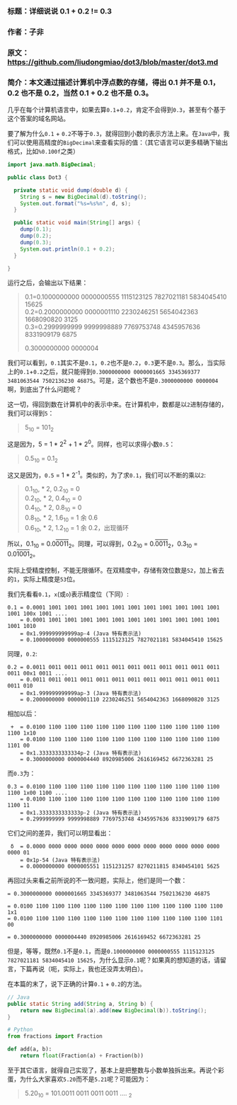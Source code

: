 ﻿### 标题：详细说说 0.1 + 0.2 != 0.3
### 作者：子非
### 原文：https://github.com/liudongmiao/dot3/blob/master/dot3.md
### 简介：本文通过描述计算机中浮点数的存储，得出 0.1 并不是 0.1，0.2 也不是 0.2，当然 0.1 + 0.2 也不是 0.3。

几乎在每个计算机语言中，如果去算`0.1`+`0.2`，肯定不会得到`0.3`，甚至有个基于这个答案的域名网站。

要了解为什么`0.1` + `0.2`不等于`0.3`，就得回到小数的表示方法上来。在`Java`中，我们可以使用高精度的`BigDecimal`来查看实际的值：（其它语言可以更多精确下输出格式，比如`%0.100f`之类）

```java
import java.math.BigDecimal;

public class Dot3 {

  private static void dump(double d) {
    String s = new BigDecimal(d).toString();
    System.out.format("%s=%s%n", d, s);
  }

  public static void main(String[] args) {
    dump(0.1);
    dump(0.2);
    dump(0.3);
    System.out.println(0.1 + 0.2);
  }

}
```

运行之后，会输出以下结果：

> 0.1=0.1000000000 0000000555 1115123125 7827021181 5834045410 15625  
> 0.2=0.2000000000 0000001110 2230246251 5654042363 1668090820 3125  
> 0.3=0.2999999999 9999998889 7769753748 4345957636 8331909179 6875  
> 
> 0.3000000000 0000004

我们可以看到，`0.1`其实不是`0.1`，`0.2`也不是`0.2`，`0.3`更不是`0.3`。那么，当实际上的`0.1`+`0.2`之后，就只能得到`0.3000000000 0000001665 3345369377 3481063544 7502136230 46875`。可是，这个数也不是`0.3000000000 0000004`啊，到底出了什么问题呢？

这一切，得回到数在计算机中的表示中来。在计算机中，数都是以`2`进制存储的，我们可以得到`5`：

> 5<sub>10</sub> = 101<sub>2</sub>

这是因为，5 = 1 \* 2<sup>2</sup> + 1 \* 2<sup>0</sup>。同样，也可以求得小数`0.5`：

> 0.5<sub>10</sub> = 0.1<sub>2</sub>

这又是因为，`0.5` = 1 \* 2<sup>-1</sup>。类似的，为了求`0.1`，我们可以不断的乘以`2`:

> 0.1<sub>10</sub>, \* 2, 0.2<sub>10</sub> = 0  
> 0.2<sub>10</sub>, \* 2, 0.4<sub>10</sub> = 0  
> 0.4<sub>10</sub>, \* 2, 0.8<sub>10</sub> = 0  
> 0.8<sub>10</sub>, \* 2, 1.6<sub>10</sub> = 1 余 0.6  
> 0.6<sub>10</sub>, \* 2, 1.2<sub>10</sub> = 1 余 0.2，出现循环  

所以，0.1<sub>10</sub> = 0.0<span style="text-decoration: overline">0011</span><sub>2</sub>。同理，可以得到，0.2<sub>10</sub> = 0.<span style="text-decoration: overline">0011</span><sub>2</sub>，0.3<sub>10</sub> = 0.0<span style="text-decoration: overline">1001</span><sub>2</sub>。

实际上受精度控制，不能无限循环。在双精度中，存储有效位数是`52`，加上省去的`1`，实际上精度是`53`位。

我们先看看`0.1`，`x`(或`o`)表示精度位（下同）:

```
0.1 = 0.0001 1001 1001 1001 1001 1001 1001 1001 1001 1001 1001 1001 1001 100x 1001 ....
    = 0.0001 1001 1001 1001 1001 1001 1001 1001 1001 1001 1001 1001 1001 1010
    = 0x1.999999999999ap-4 (Java 特有表示法)
    = 0.1000000000 0000000555 1115123125 7827021181 5834045410 15625
```

同理，`0.2`:

```
0.2 = 0.0011 0011 0011 0011 0011 0011 0011 0011 0011 0011 0011 0011 0011 00x1 0011 ....
    = 0.0011 0011 0011 0011 0011 0011 0011 0011 0011 0011 0011 0011 0011 010
    = 0x1.999999999999ap-3 (Java 特有表示法)
    = 0.2000000000 0000001110 2230246251 5654042363 1668090820 3125 
```

相加以后：

```
 +  = 0.0100 1100 1100 1100 1100 1100 1100 1100 1100 1100 1100 1100 1100 1x10
    = 0.0100 1100 1100 1100 1100 1100 1100 1100 1100 1100 1100 1100 1101 00
    = 0x1.3333333333334p-2 (Java 特有表示法)
    = 0.3000000000 0000004440 8920985006 2616169452 6672363281 25
````

而`0.3`为：

```
0.3 = 0.0100 1100 1100 1100 1100 1100 1100 1100 1100 1100 1100 1100 1100 1x00 1100 ....
    = 0.0100 1100 1100 1100 1100 1100 1100 1100 1100 1100 1100 1100 1100 11
    = 0x1.3333333333333p-2 (Java 特有表示法)
    = 0.2999999999 9999998889 7769753748 4345957636 8331909179 6875
```

它们之间的差异，我们可以明显看出：

```
 δ  = 0.0000 0000 0000 0000 0000 0000 0000 0000 0000 0000 0000 0000 0000 01
    = 0x1p-54 (Java 特有表示法)
    = 0.0000000000 0000005551 1151231257 8270211815 8340454101 5625
```

再回过头来看之前所说的不一致问题，实际上，他们是同一个数：

```
= 0.3000000000 0000001665 3345369377 3481063544 7502136230 46875

= 0.0100 1100 1100 1100 1100 1100 1100 1100 1100 1100 1100 1100 1100 1x1
= 0.0100 1100 1100 1100 1100 1100 1100 1100 1100 1100 1100 1100 1101 00

= 0.3000000000 0000004440 8920985006 2616169452 6672363281 25
```

但是，等等，既然`0.1`不是`0.1`，而是`0.1000000000 0000000555 1115123125 7827021181 5834045410 15625`，为什么显示`0.1`呢？如果真的想知道的话，请留言，下篇再说（呃，实际上，我也还没弄太明白）。

在本篇的末了，说下正确的计算`0.1` + `0.2`的方法。

```java
// Java
public static String add(String a, String b) {
    return new BigDecimal(a).add(new BigDecimal(b)).toString();
}
```

```python
# Python
from fractions import Fraction

def add(a, b):
    return float(Fraction(a) + Fraction(b))
```

至于其它语言，就得自己实现了，基本上是把整数与小数单独拆出来。再说个彩蛋，为什么大家喜欢`5.20`而不是`5.21`呢？可能因为：

> 5.20<sub>10</sub> = 101.0011 0011 0011 0011 .... <sub>2</sub>
